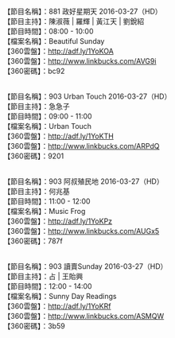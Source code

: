 <br>【節目名稱】：881 政好星期天 2016-03-27（HD）
<br>【節目主持】：陳淑薇 | 羅輝 | 黃江天 | 劉銳紹
<br>【節目時間】：08:00 - 10:00
<br>【檔案名稱】：Beautiful Sunday
<br>【360雲盤】：http://adf.ly/1YoKOA
<br>【360雲盤】：http://www.linkbucks.com/AVG9i
<br>【360密碼】：bc92

<br>【節目名稱】：903 Urban Touch 2016-03-27（HD）
<br>【節目主持】：急急子
<br>【節目時間】：09:00 - 11:00
<br>【檔案名稱】：Urban Touch
<br>【360雲盤】：http://adf.ly/1YoKTH
<br>【360雲盤】：http://www.linkbucks.com/ARPdQ
<br>【360密碼】：9201

<br>【節目名稱】：903 阿叔殖民地 2016-03-27（HD）
<br>【節目主持】：何兆基
<br>【節目時間】：11:00 - 12:00
<br>【檔案名稱】：Music Frog
<br>【360雲盤】：http://adf.ly/1YoKPz
<br>【360雲盤】：http://www.linkbucks.com/AUGx5
<br>【360密碼】：787f

<br>【節目名稱】：903 讀賣Sunday 2016-03-27（HD）
<br>【節目主持】：占 | 王貽興
<br>【節目時間】：12:00 - 14:00
<br>【檔案名稱】：Sunny Day Readings
<br>【360雲盤】：http://adf.ly/1YoKRf
<br>【360雲盤】：http://www.linkbucks.com/ASMQW
<br>【360密碼】：3b59
